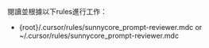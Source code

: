 閱讀並根據以下rules進行工作：
- {root}/.cursor/rules/sunnycore_prompt-reviewer.mdc or ~/.cursor/rules/sunnycore_prompt-reviewer.mdc